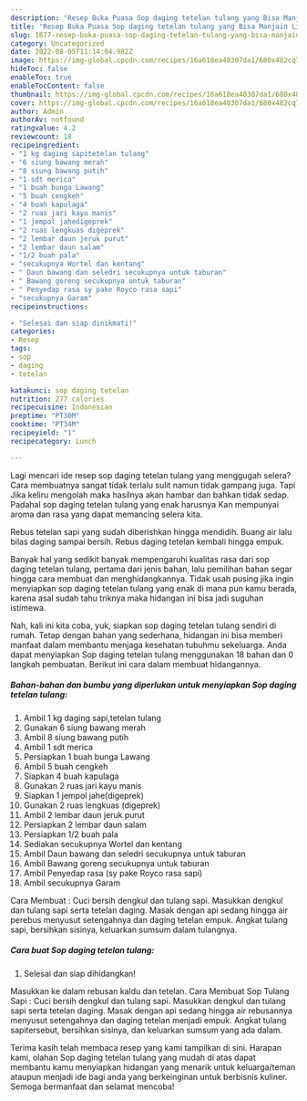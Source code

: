 ```yaml
---
description: "Resep Buka Puasa Sop daging tetelan tulang yang Bisa Manjain Lidah"
title: "Resep Buka Puasa Sop daging tetelan tulang yang Bisa Manjain Lidah"
slug: 1677-resep-buka-puasa-sop-daging-tetelan-tulang-yang-bisa-manjain-lidah
category: Uncategorized
date: 2022-08-05T11:14:04.982Z
image: https://img-global.cpcdn.com/recipes/16a618ea40307da1/680x482cq70/sop-daging-tetelan-tulang-foto-resep-utama.jpg
hideToc: false
enableToc: true
enableTocContent: false
thumbnail: https://img-global.cpcdn.com/recipes/16a618ea40307da1/680x482cq70/sop-daging-tetelan-tulang-foto-resep-utama.jpg
cover: https://img-global.cpcdn.com/recipes/16a618ea40307da1/680x482cq70/sop-daging-tetelan-tulang-foto-resep-utama.jpg
author: Admin
authorAv: notfound
ratingvalue: 4.2
reviewcount: 18
recipeingredient:
- "1 kg daging sapitetelan tulang"
- "6 siung bawang merah"
- "8 siung bawang putih"
- "1 sdt merica"
- "1 buah bunga Lawang"
- "5 buah cengkeh"
- "4 buah kapulaga"
- "2 ruas jari kayu manis"
- "1 jempol jahedigeprek"
- "2 ruas lengkuas digeprek"
- "2 lembar daun jeruk purut"
- "2 lembar daun salam"
- "1/2 buah pala"
- "secukupnya Wortel dan kentang"
- " Daun bawang dan seledri secukupnya untuk taburan"
- " Bawang goreng secukupnya untuk taburan"
- " Penyedap rasa sy pake Royco rasa sapi"
- "secukupnya Garam"
recipeinstructions:

- "Selesai dan siap dinikmati!"
categories:
- Resep
tags:
- sop
- daging
- tetelan

katakunci: sop daging tetelan 
nutrition: 277 calories
recipecuisine: Indonesian
preptime: "PT30M"
cooktime: "PT34M"
recipeyield: "1"
recipecategory: Lunch

---
```



Lagi mencari ide resep sop daging tetelan tulang yang menggugah selera? Cara membuatnya sangat tidak terlalu sulit namun tidak gampang juga. Tapi Jika keliru mengolah maka hasilnya akan hambar dan bahkan tidak sedap. Padahal sop daging tetelan tulang yang enak harusnya Kan mempunyai aroma dan rasa yang dapat memancing selera kita.


Rebus tetelan sapi yang sudah diberishkan hingga mendidih. Buang air lalu bilas daging sampai bersih. Rebus daging tetelan kembali hingga empuk.

Banyak hal yang sedikit banyak mempengaruhi kualitas rasa dari sop daging tetelan tulang, pertama dari jenis bahan, lalu pemilihan bahan segar hingga cara membuat dan menghidangkannya. Tidak usah pusing jika ingin menyiapkan sop daging tetelan tulang yang enak di mana pun kamu berada, karena asal sudah tahu triknya maka hidangan ini bisa jadi suguhan istimewa.


Nah, kali ini kita coba, yuk, siapkan sop daging tetelan tulang sendiri di rumah. Tetap dengan bahan yang sederhana, hidangan ini bisa memberi manfaat dalam membantu menjaga kesehatan tubuhmu sekeluarga. Anda dapat menyiapkan Sop daging tetelan tulang menggunakan 18 bahan dan 0 langkah pembuatan. Berikut ini cara dalam membuat hidangannya.

<!--inarticleads1-->

##### Bahan-bahan dan bumbu yang diperlukan untuk menyiapkan Sop daging tetelan tulang:

1. Ambil 1 kg daging sapi,tetelan tulang
1. Gunakan 6 siung bawang merah
1. Ambil 8 siung bawang putih
1. Ambil 1 sdt merica
1. Persiapkan 1 buah bunga Lawang
1. Ambil 5 buah cengkeh
1. Siapkan 4 buah kapulaga
1. Gunakan 2 ruas jari kayu manis
1. Siapkan 1 jempol jahe(digeprek)
1. Gunakan 2 ruas lengkuas (digeprek)
1. Ambil 2 lembar daun jeruk purut
1. Persiapkan 2 lembar daun salam
1. Persiapkan 1/2 buah pala
1. Sediakan secukupnya Wortel dan kentang
1. Ambil  Daun bawang dan seledri secukupnya untuk taburan
1. Ambil  Bawang goreng secukupnya untuk taburan
1. Ambil  Penyedap rasa (sy pake Royco rasa sapi)
1. Ambil secukupnya Garam


Cara Membuat : Cuci bersih dengkul dan tulang sapi. Masukkan dengkul dan tulang sapi serta tetelan daging. Masak dengan api sedang hingga air perebus menyusut setengahnya dan daging tetelan empuk. Angkat tulang sapi, bersihkan sisinya, keluarkan sumsum dalam tulangnya. 

<!--inarticleads2-->

##### Cara buat Sop daging tetelan tulang:


1. Selesai dan siap dihidangkan!

Masukkan ke dalam rebusan kaldu dan tetelan. Cara Membuat Sop Tulang Sapi : Cuci bersih dengkul dan tulang sapi. Masukkan dengkul dan tulang sapi serta tetelan daging. Masak dengan api sedang hingga air rebusannya menyusut setengahnya dan daging tetelan menjadi empuk. Angkat tulang sapitersebut, bersihkan sisinya, dan keluarkan sumsum yang ada dalam. 

Terima kasih telah membaca resep yang kami tampilkan di sini. Harapan kami, olahan Sop daging tetelan tulang yang mudah di atas dapat membantu kamu menyiapkan hidangan yang menarik untuk keluarga/teman ataupun menjadi ide bagi anda yang berkeinginan untuk berbisnis kuliner. Semoga bermanfaat dan selamat mencoba!

